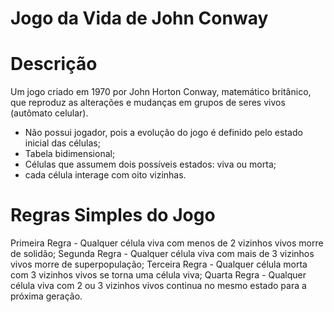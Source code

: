 #                                                                 Jogo da Vida de John Conway

# Descrição 

Um jogo criado em 1970 por John Horton Conway, matemático britânico, que reproduz as alterações e mudanças em grupos de seres vivos (autômato celular).
- Não possui jogador, pois a evolução do jogo é definido pelo estado inicial das células;
- Tabela bidimensional;
- Células que assumem dois possíveis estados: viva ou morta;
- cada célula interage com oito vizinhas.

# Regras Simples do Jogo

Primeira Regra - Qualquer célula viva com menos de 2 vizinhos vivos morre de solidão;
Segunda Regra - Qualquer célula viva com mais de 3 vizinhos vivos morre de superpopulação;
Terceira Regra - Qualquer célula morta com 3 vizinhos vivos se torna uma célula viva;
Quarta Regra - Qualquer célula viva com 2 ou 3 vizinhos vivos continua no mesmo estado para a próxima geração.
